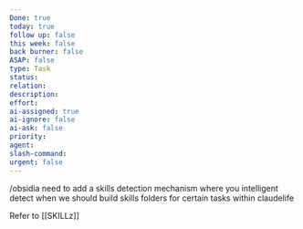 ```yaml
---
Done: true
today: true
follow up: false
this week: false
back burner: false
ASAP: false
type: Task
status:
relation:
description:
effort:
ai-assigned: true
ai-ignore: false
ai-ask: false
priority:
agent:
slash-command:
urgent: false
---
```

/obsidia need to add a skills detection mechanism where you intelligent detect when we should build skills folders for certain tasks within claudelife

Refer to [[SKILLz]]

